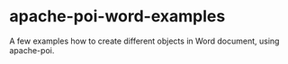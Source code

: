 # apache-poi-word-examples
A few examples how to create different objects in Word document, using apache-poi.
